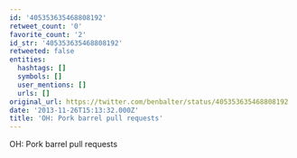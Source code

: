 ```yaml
---
id: '405353635468808192'
retweet_count: '0'
favorite_count: '2'
id_str: '405353635468808192'
retweeted: false
entities:
  hashtags: []
  symbols: []
  user_mentions: []
  urls: []
original_url: https://twitter.com/benbalter/status/405353635468808192
date: '2013-11-26T15:13:32.000Z'
title: 'OH: Pork barrel pull requests'
---
```


OH: Pork barrel pull requests